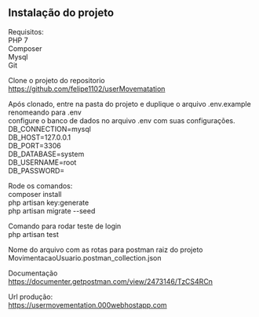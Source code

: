 ## Instalação do projeto

Requisitos:
<br>PHP 7
<br>Composer
<br>Mysql
<br>Git

Clone o projeto do repositorio<br>
https://github.com/felipe1102/userMovematation

Após clonado,
entre na pasta do projeto e duplique o arquivo .env.example renomeando para .env
<br>configure o banco de dados no arquivo .env com suas configurações.
<br>DB_CONNECTION=mysql
<br>DB_HOST=127.0.0.1
<br>DB_PORT=3306
<br>DB_DATABASE=system
<br>DB_USERNAME=root
<br>DB_PASSWORD=

Rode os comandos: 
<br>composer install
<br>php artisan key:generate
<br>php artisan migrate --seed

Comando para rodar teste de login
<br>php artisan test

Nome do arquivo com as rotas para postman
raiz do projeto
MovimentacaoUsuario.postman_collection.json

Documentação
https://documenter.getpostman.com/view/2473146/TzCS4RCn

Url produção:
<br>https://usermovementation.000webhostapp.com
